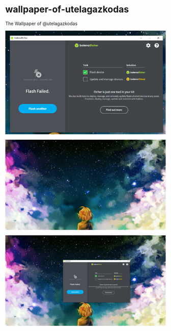 # wallpaper-of-utelagazkodas
The Wallpaper of @utelagazkodas

![The Original Leak](original_leak.png)

![The Wallpaper](wallpaper.jpg)

![The Overlayed Image](overlayed.png)
